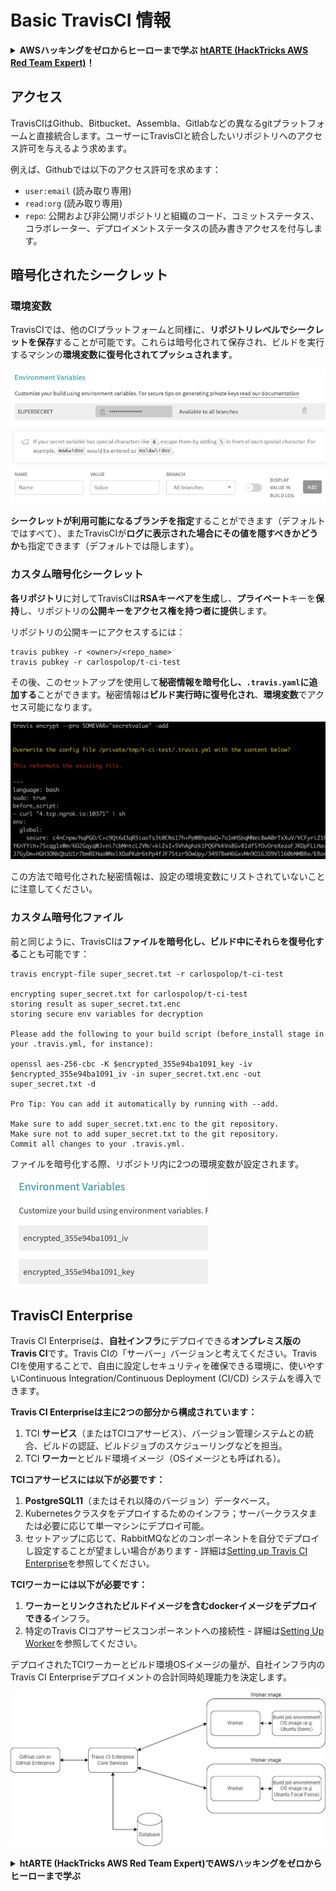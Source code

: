 # Basic TravisCI 情報

<details>

<summary><strong>AWSハッキングをゼロからヒーローまで学ぶ</strong> <a href="https://training.hacktricks.xyz/courses/arte"><strong>htARTE (HackTricks AWS Red Team Expert)</strong></a><strong>！</strong></summary>

HackTricksをサポートする他の方法:

* **HackTricksにあなたの会社を広告したい**、または**HackTricksをPDFでダウンロードしたい**場合は、[**サブスクリプションプラン**](https://github.com/sponsors/carlospolop)をチェックしてください！
* [**公式のPEASS & HackTricksグッズ**](https://peass.creator-spring.com)を入手する
* [**The PEASS Family**](https://opensea.io/collection/the-peass-family)を発見する、私たちの独占的な[**NFTs**](https://opensea.io/collection/the-peass-family)のコレクション
* 💬 [**Discordグループ**](https://discord.gg/hRep4RUj7f)に**参加する**か、[**テレグラムグループ**](https://t.me/peass)に参加するか、**Twitter** 🐦 [**@carlospolopm**](https://twitter.com/carlospolopm)を**フォローする**。
* **HackTricks**の[**githubリポジトリ**](https://github.com/carlospolop/hacktricks)と[**HackTricks Cloud**](https://github.com/carlospolop/hacktricks-cloud)にPRを提出して、あなたのハッキングのコツを共有する。

</details>

## アクセス

TravisCIはGithub、Bitbucket、Assembla、Gitlabなどの異なるgitプラットフォームと直接統合します。ユーザーにTravisCIと統合したいリポジトリへのアクセス許可を与えるよう求めます。

例えば、Githubでは以下のアクセス許可を求めます：

* `user:email` (読み取り専用)
* `read:org` (読み取り専用)
* `repo`: 公開および非公開リポジトリと組織のコード、コミットステータス、コラボレーター、デプロイメントステータスの読み書きアクセスを付与します。

## 暗号化されたシークレット

### 環境変数

TravisCIでは、他のCIプラットフォームと同様に、**リポジトリレベルでシークレットを保存**することが可能です。これらは暗号化されて保存され、ビルドを実行するマシンの**環境変数に復号化されてプッシュされます**。

![](<../../.gitbook/assets/image (44).png>)

**シークレットが利用可能になるブランチを指定**することができます（デフォルトではすべて）、またTravisCIが**ログに表示された場合にその値を隠すべきかどうか**も指定できます（デフォルトでは隠します）。

### カスタム暗号化シークレット

**各リポジトリ**に対してTravisCIは**RSAキーペアを生成**し、**プライベート**キーを**保持**し、リポジトリの**公開キーをアクセス権を持つ者に提供**します。

リポジトリの公開キーにアクセスするには：
```
travis pubkey -r <owner>/<repo_name>
travis pubkey -r carlospolop/t-ci-test
```
その後、このセットアップを使用して**秘密情報を暗号化し、`.travis.yaml`に追加する**ことができます。秘密情報は**ビルド実行時に復号化され**、**環境変数**でアクセス可能になります。

![](<../../.gitbook/assets/image (2) (2) (1) (1).png>)

この方法で暗号化された秘密情報は、設定の環境変数にリストされていないことに注意してください。

### カスタム暗号化ファイル

前と同じように、TravisCIは**ファイルを暗号化し、ビルド中にそれらを復号化する**ことも可能です：
```
travis encrypt-file super_secret.txt -r carlospolop/t-ci-test

encrypting super_secret.txt for carlospolop/t-ci-test
storing result as super_secret.txt.enc
storing secure env variables for decryption

Please add the following to your build script (before_install stage in your .travis.yml, for instance):

openssl aes-256-cbc -K $encrypted_355e94ba1091_key -iv $encrypted_355e94ba1091_iv -in super_secret.txt.enc -out super_secret.txt -d

Pro Tip: You can add it automatically by running with --add.

Make sure to add super_secret.txt.enc to the git repository.
Make sure not to add super_secret.txt to the git repository.
Commit all changes to your .travis.yml.
```
ファイルを暗号化する際、リポジトリ内に2つの環境変数が設定されます。

![](<../../.gitbook/assets/image (23).png>)

## TravisCI Enterprise

Travis CI Enterpriseは、**自社インフラ**にデプロイできる**オンプレミス版のTravis CI**です。Travis CIの「サーバー」バージョンと考えてください。Travis CIを使用することで、自由に設定しセキュリティを確保できる環境に、使いやすいContinuous Integration/Continuous Deployment (CI/CD) システムを導入できます。

**Travis CI Enterpriseは主に2つの部分から構成されています：**

1. TCI **サービス**（またはTCIコアサービス）、バージョン管理システムとの統合、ビルドの認証、ビルドジョブのスケジューリングなどを担当。
2. TCI **ワーカー**とビルド環境イメージ（OSイメージとも呼ばれる）。

**TCIコアサービスには以下が必要です：**

1. **PostgreSQL11**（またはそれ以降のバージョン）データベース。
2. Kubernetesクラスタをデプロイするためのインフラ；サーバークラスタまたは必要に応じて単一マシンにデプロイ可能。
3. セットアップに応じて、RabbitMQなどのコンポーネントを自分でデプロイし設定することが望ましい場合があります - 詳細は[Setting up Travis CI Enterprise](https://docs.travis-ci.com/user/enterprise/tcie-3.x-setting-up-travis-ci-enterprise/)を参照してください。

**TCIワーカーには以下が必要です：**

1. **ワーカーとリンクされたビルドイメージを含むdockerイメージをデプロイできる**インフラ。
2. 特定のTravis CIコアサービスコンポーネントへの接続性 - 詳細は[Setting Up Worker](https://docs.travis-ci.com/user/enterprise/setting-up-worker/)を参照してください。

デプロイされたTCIワーカーとビルド環境OSイメージの量が、自社インフラ内のTravis CI Enterpriseデプロイメントの合計同時処理能力を決定します。

![](<../../.gitbook/assets/image (8) (1) (1) (1) (1).png>)

<details>

<summary><strong>htARTE (HackTricks AWS Red Team Expert)でAWSハッキングをゼロからヒーローまで学ぶ</strong></summary>

HackTricksをサポートする他の方法：

* **HackTricksに自社の広告を掲載したい**、または**HackTricksをPDFでダウンロードしたい**場合は、[**SUBSCRIPTION PLANS**](https://github.com/sponsors/carlospolop)をチェックしてください！
* [**公式PEASS & HackTricksグッズ**](https://peass.creator-spring.com)を入手する
* [**The PEASS Family**](https://opensea.io/collection/the-peass-family)を発見する、私たちの独占的な[**NFTs**](https://opensea.io/collection/the-peass-family)コレクション
* 💬 [**Discordグループ**](https://discord.gg/hRep4RUj7f)や[**telegramグループ**](https://t.me/peass)に**参加する**、または**Twitter** 🐦 [**@carlospolopm**](https://twitter.com/carlospolopm)で**フォローする**。
* **HackTricks**と[**HackTricks Cloud**](https://github.com/carlospolop/hacktricks-cloud)のgithubリポジトリにPRを提出して、あなたのハッキングのコツを**共有する**。

</details>
